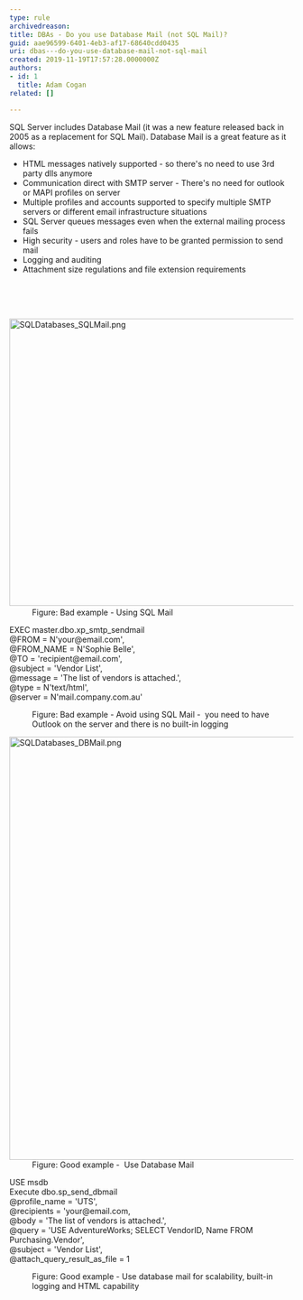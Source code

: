 ```yaml
---
type: rule
archivedreason: 
title: DBAs - Do you use Database Mail (not SQL Mail)?
guid: aae96599-6401-4eb3-af17-68640cdd0435
uri: dbas---do-you-use-database-mail-not-sql-mail
created: 2019-11-19T17:57:28.0000000Z
authors:
- id: 1
  title: Adam Cogan
related: []

---
```



<p>​​SQL Server includes Database Mail (it was a new feature released back in 2005 as&#160;a replacement for SQL Mail). Database Mail is a great feature as it allows&#58;<br></p><ul><li>HTML messages natively supported - so there's no need to use 3rd party dlls anymore</li><li>Communication direct with SMTP server -&#160;There's no need for outlook or MAPI profiles on server<br></li><li>Multiple profiles and accounts supported to specify multiple SMTP servers or different email infrastructure situations</li><li>SQL Server queues messages even when the external mailing process fails</li><li>High security - users and roles have to be granted permission to send mail</li><li>Logging and auditing</li><li>Attachment size regulations and file extension requirements <br><br></li></ul>
<br><excerpt class='endintro'></excerpt><br>
<dl class="badImage"><dt>​<img src="/PublishingImages/SQLDatabases_SQLMail.png" alt="SQLDatabases_SQLMail.png" style="width&#58;750px;height&#58;509px;" /></dt><dd>F​​igure&#58; Bad example -&#160;Using SQL Mail</dd></dl><p class="ssw15-rteElement-CodeArea">EXEC master.dbo.xp_smtp_sendmail<br>@FROM = N'your@email.com',<br>@FROM_NAME = N'Sophie Belle',<br>@TO = 'recipient@email.com',<br>@subject = 'Vendor List',<br>@message = 'The list of vendors is attached.',<br>@type = N'text/html',<br>@server = N'mail.company.com.au'</p><dd class="ssw15-rteElement-FigureBad">Figure&#58; Bad example - Avoid using SQL Mail - &#160;you need to have Outlook on the server and there is no built-in logging<br></dd><dl class="goodImage"><dt><img src="/PublishingImages/SQLDatabases_DBMail.png" alt="SQLDatabases_DBMail.png" style="width&#58;750px;" /></dt><dd>Figure&#58; Good example -&#160; Use Database Mail</dd></dl>
<p class="ssw15-rteElement-CodeArea">USE msdb<br>Execute dbo.sp_send_dbmail<br>@profile_name = 'UTS',<br>@recipients = 'your@email.com,<br>@body = 'The list of vendors is attached.',<br>@query = 'USE AdventureWorks; SELECT VendorID, Name FROM Purchasing.Vendor',<br>@subject = 'Vendor List',<br>@attach_query_result_as_file = 1</p><dd class="ssw15-rteElement-FigureGood">Figure&#58; Good example -&#160;Use database mail for scalability, built-in logging and HTML capability<br></dd><p>&#160;​<br></p>


